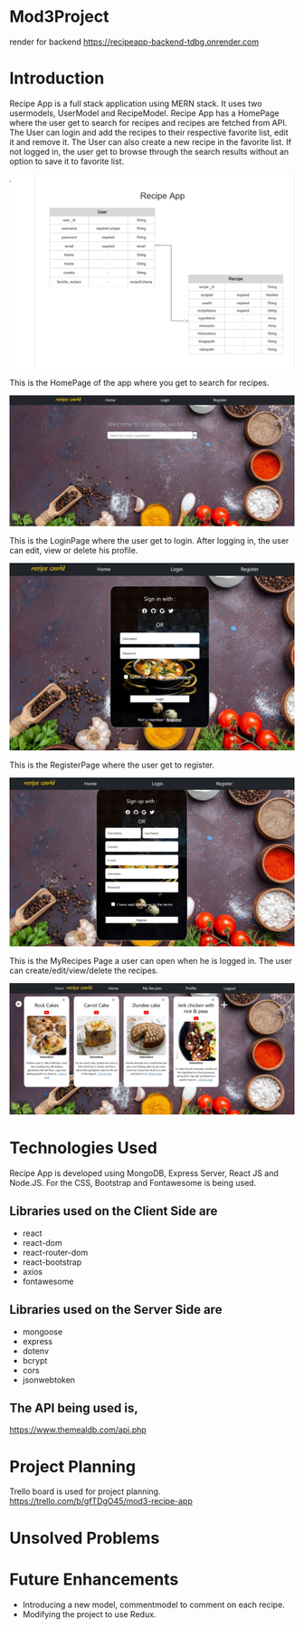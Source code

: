 # Mod3Project

render for backend
https://recipeapp-backend-tdbg.onrender.com


# Introduction

Recipe App is a full stack application using MERN stack. It uses two usermodels, UserModel and RecipeModel. Recipe App has a HomePage where the user get to search for recipes and recipes are fetched from API. The User can login and add the recipes to their respective favorite list, edit it and remove it. The User can also create a new recipe in the favorite list. If not logged in, the user get to browse through the search results without an option to save it to favorite list.

![ER Diagram](/client/src/images/ERdiagram.png)


This is the HomePage of the app where you get to search for recipes.

![HomePage](/client/src/images/HomePage.jpg)


This is the LoginPage where the user get to login. After logging in, the user can edit, view or delete his profile.

![LoginPage](/client/src/images/LoginPage.jpg)


This is the RegisterPage where the user get to register.

![RegisterPage](/client/src/images/RegisterPage.jpg)


This is the MyRecipes Page a user can open when he is logged in. The user can create/edit/view/delete the recipes.

![MyRecipesPage](/client/src/images/MyRecipesPage.jpg)


# Technologies Used

Recipe App is developed using MongoDB, Express Server, React JS and Node.JS. For the CSS, Bootstrap and Fontawesome is being used.
## Libraries used on the Client Side are 
- react
- react-dom
- react-router-dom
- react-bootstrap
- axios
- fontawesome

## Libraries used on the Server Side are
- mongoose
- express
- dotenv
- bcrypt
- cors
- jsonwebtoken

## The API being used is,
https://www.themealdb.com/api.php

# Project Planning

Trello board is used for project planning.
https://trello.com/b/gfTDgO45/mod3-recipe-app

# Unsolved Problems

# Future Enhancements

- Introducing a new model, commentmodel to comment on each recipe.
- Modifying the project to use Redux.




